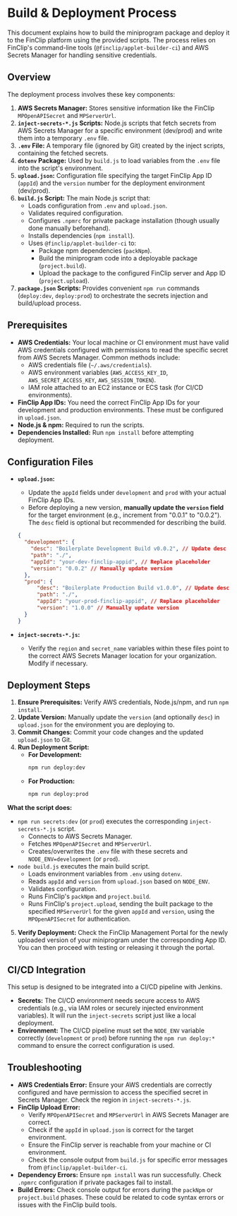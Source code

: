 # Build & Deployment Process

This document explains how to build the miniprogram package and deploy it to the FinClip platform using the provided scripts. The process relies on FinClip's command-line tools (`@finclip/applet-builder-ci`) and AWS Secrets Manager for handling sensitive credentials.

## Overview

The deployment process involves these key components:

1.  **AWS Secrets Manager:** Stores sensitive information like the FinClip `MPOpenAPISecret` and `MPServerUrl`.
2.  **`inject-secrets-*.js` Scripts:** Node.js scripts that fetch secrets from AWS Secrets Manager for a specific environment (dev/prod) and write them into a temporary `.env` file.
3.  **`.env` File:** A temporary file (ignored by Git) created by the inject scripts, containing the fetched secrets.
4.  **`dotenv` Package:** Used by `build.js` to load variables from the `.env` file into the script's environment.
5.  **`upload.json`:** Configuration file specifying the target FinClip App ID (`appId`) and the `version` number for the deployment environment (dev/prod).
6.  **`build.js` Script:** The main Node.js script that:
    *   Loads configuration from `.env` and `upload.json`.
    *   Validates required configuration.
    *   Configures `.npmrc` for private package installation (though usually done manually beforehand).
    *   Installs dependencies (`npm install`).
    *   Uses `@finclip/applet-builder-ci` to:
        *   Package npm dependencies (`packNpm`).
        *   Build the miniprogram code into a deployable package (`project.build`).
        *   Upload the package to the configured FinClip server and App ID (`project.upload`).
7.  **`package.json` Scripts:** Provides convenient `npm run` commands (`deploy:dev`, `deploy:prod`) to orchestrate the secrets injection and build/upload process.

## Prerequisites

*   **AWS Credentials:** Your local machine or CI environment must have valid AWS credentials configured with permissions to read the specific secret from AWS Secrets Manager. Common methods include:
    *   AWS credentials file (`~/.aws/credentials`).
    *   AWS environment variables (`AWS_ACCESS_KEY_ID`, `AWS_SECRET_ACCESS_KEY`, `AWS_SESSION_TOKEN`).
    *   IAM role attached to an EC2 instance or ECS task (for CI/CD environments).
*   **FinClip App IDs:** You need the correct FinClip App IDs for your development and production environments. These must be configured in `upload.json`.
*   **Node.js & npm:** Required to run the scripts.
*   **Dependencies Installed:** Run `npm install` before attempting deployment.

## Configuration Files

*   **`upload.json`:**
    *   Update the `appId` fields under `development` and `prod` with your actual FinClip App IDs.
    *   Before deploying a new version, **manually update the `version` field** for the target environment (e.g., increment from "0.0.1" to "0.0.2"). The `desc` field is optional but recommended for describing the build.
    ```json
    {
      "development": {
        "desc": "Boilerplate Development Build v0.0.2", // Update desc
        "path": "./",
        "appId": "your-dev-finclip-appid", // Replace placeholder
        "version": "0.0.2" // Manually update version
      },
      "prod": {
          "desc": "Boilerplate Production Build v1.0.0", // Update desc
          "path": "./",
          "appId": "your-prod-finclip-appid", // Replace placeholder
          "version": "1.0.0" // Manually update version
      }
    }
    ```

*   **`inject-secrets-*.js`:**
    *   Verify the `region` and `secret_name` variables within these files point to the correct AWS Secrets Manager location for your organization. Modify if necessary.

## Deployment Steps

1.  **Ensure Prerequisites:** Verify AWS credentials, Node.js/npm, and run `npm install`.
2.  **Update Version:** Manually update the `version` (and optionally `desc`) in `upload.json` for the environment you are deploying to.
3.  **Commit Changes:** Commit your code changes and the updated `upload.json` to Git.
4.  **Run Deployment Script:**
    *   **For Development:**
        ```bash
        npm run deploy:dev
        ```
    *   **For Production:**
        ```bash
        npm run deploy:prod
        ```

**What the script does:**

*   `npm run secrets:dev` (or `prod`) executes the corresponding `inject-secrets-*.js` script.
    *   Connects to AWS Secrets Manager.
    *   Fetches `MPOpenAPISecret` and `MPServerUrl`.
    *   Creates/overwrites the `.env` file with these secrets and `NODE_ENV=development` (or `prod`).
*   `node build.js` executes the main build script.
    *   Loads environment variables from `.env` using `dotenv`.
    *   Reads `appId` and `version` from `upload.json` based on `NODE_ENV`.
    *   Validates configuration.
    *   Runs FinClip's `packNpm` and `project.build`.
    *   Runs FinClip's `project.upload`, sending the built package to the specified `MPServerUrl` for the given `appId` and `version`, using the `MPOpenAPISecret` for authentication.

5.  **Verify Deployment:** Check the FinClip Management Portal for the newly uploaded version of your miniprogram under the corresponding App ID. You can then proceed with testing or releasing it through the portal.

## CI/CD Integration

This setup is designed to be integrated into a CI/CD pipeline with Jenkins.

*   **Secrets:** The CI/CD environment needs secure access to AWS credentials (e.g., via IAM roles or securely injected environment variables). It will run the `inject-secrets` script just like a local deployment.
*   **Environment:** The CI/CD pipeline must set the `NODE_ENV` variable correctly (`development` or `prod`) before running the `npm run deploy:*` command to ensure the correct configuration is used.

## Troubleshooting

*   **AWS Credentials Error:** Ensure your AWS credentials are correctly configured and have permission to access the specified secret in Secrets Manager. Check the region in `inject-secrets-*.js`.
*   **FinClip Upload Error:**
    *   Verify `MPOpenAPISecret` and `MPServerUrl` in AWS Secrets Manager are correct.
    *   Check if the `appId` in `upload.json` is correct for the target environment.
    *   Ensure the FinClip server is reachable from your machine or CI environment.
    *   Check the console output from `build.js` for specific error messages from `@finclip/applet-builder-ci`.
*   **Dependency Errors:** Ensure `npm install` was run successfully. Check `.npmrc` configuration if private packages fail to install.
*   **Build Errors:** Check console output for errors during the `packNpm` or `project.build` phases. These could be related to code syntax errors or issues with the FinClip build tools.
